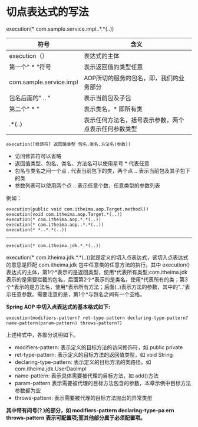 # 切点表达式的写法

execution(* com.sample.service.impl..\*.*(..))

| 符号                    | 含义                                                 |
| ----------------------- | ---------------------------------------------------- |
| execution（）           | 表达式的主体                                         |
| 第一个" * "符号         | 表示返回值的类型任意                                 |
| com.sample.service.impl | AOP所切的服务的包名，即，我们的业务部分              |
| 包名后面的" .. "        | 表示当前包及子包                                     |
| 第二个" * "             | 表示类名，* 即所有类                                 |
| .*(..)                  | 表示任何方法名，括号表示参数，两个点表示任何参数类型 |

```
execution([修饰符] 返回值类型 包名.类名.方法名(参数))
```

-  访问修饰符可以省略
-  返回值类型、包名、类名、方法名可以使用星号 * 代表任意
-  包名与类名之间一个点 . 代表当前包下的类，两个点 .. 表示当前包及其子包下的类
-  参数列表可以使用两个点 .. 表示任意个数，任意类型的参数列表

例如：

```
execution(public void com.itheima.aop.Target.method())	
execution(void com.itheima.aop.Target.*(..))
execution(* com.itheima.aop.*.*(..))
execution(* com.itheima.aop..*.*(..))
execution(* *..*.*(..))
```

---

```
execution(* com.itheima.jdk.*.*(..))
```

execution(\* com.itheima.jdk.\*.\*(..))就是定义的切入点表达式，该切入点表达式的意思是匹配 com.itheima.jdk 包中任意类的任意方法的执行。其中 execution()表达式的主体，第1个\*表示的是返回类型，使用\*代表所有类型;com.itheima.jdk 表示的是需要拦截的包名，后面第2个\*表示的是类名，使用\*代表所有的类；第3个\*表示的是方法名，使用\*表示所有方法；后面(..)表示方法的参数，其中的".."表示任意参数。需要注意的是，第1个\*与包名之间有一个空格。

**Spring AOP 中切入点表达式的基本格式如下:**

```
execution(modifiers-pattern? ret-type-pattern declaring-type-pattern?name-pattern(param-pattern) throws-pattern?)
```

上述格式中，各部分说明如下。

- modifiers-pattern: 表示定义的目标方法的访问修饰符，如 public prívate
- ret-type-pattern: 表示定义的目标方法的返回值类型，如 void String
- declaring-type-pattern: 表示定义的目标方法的类路径，如 com.itheima.jdk.UserDaolmpl
- name-pattern: 表示具体需要被代理的目标方法，如 add()方法
- param-pattern 表示需要被代理的目标方法包含的参数，本章示例中目标方法参数都为空
- throws-pattern: 表示需要被代理的目标方法抛出的异常类型

**其中带有问号(? )的部分，如 modifiers-pattern declaring-type-pa ern throws-pattern 表示可配置项;而其他部分属于必须配置项。**
